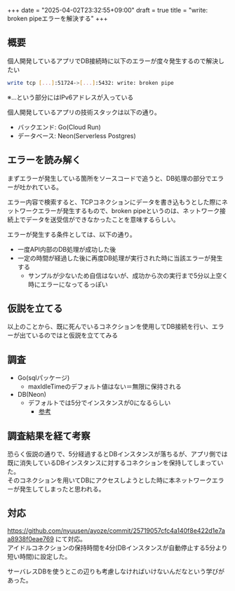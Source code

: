 +++
date = "2025-04-02T23:32:55+09:00"
draft = true
title = "write: broken pipeエラーを解決する"
+++


## 概要

個人開発しているアプリでDB接続時に以下のエラーが度々発生するので解決したい

```sh
write tcp [...]:51724->[...]:5432: write: broken pipe
```
※...という部分にはIPv6アドレスが入っている

個人開発しているアプリの技術スタックは以下の通り。
- バックエンド: Go(Cloud Run)
- データベース: Neon(Serverless Postgres)

## エラーを読み解く

まずエラーが発生している箇所をソースコードで追うと、DB処理の部分でエラーが吐かれている。

エラー内容で検索すると、TCPコネクションにデータを書き込もうとした際にネットワークエラーが発生するもので、broken pipeというのは、ネットワーク接続上でデータを送受信ができなかったことを意味するらしい。

エラーが発生する条件としては、以下の通り。
- 一度API内部のDB処理が成功した後
- 一定の時間が経過した後に再度DB処理が実行された時に当該エラーが発生する
  - サンプルが少ないため自信はないが、成功から次の実行まで5分以上空く時にエラーになってるっぽい

## 仮説を立てる

以上のことから、既に死んでいるコネクションを使用してDB接続を行い、エラーが出ているのではと仮説を立ててみる

## 調査

- Go(sqlパッケージ)
  - maxIdleTimeのデフォルト値はない＝無限に保持される
- DB(Neon)
  - デフォルトでは5分でインスタンスが0になるらしい
    - [参考](https://neon.tech/docs/connect/connection-latency#:~:text=By%20default%2C%20Neon%20scales%20a%20compute%20to%20zero%20after%205%20minutes%20of%20inactivity.)
  
## 調査結果を経て考察

恐らく仮説の通りで、5分経過するとDBインスタンスが落ちるが、アプリ側では既に消失しているDBインスタンスに対するコネクションを保持してしまっていた。  
そのコネクションを用いてDBにアクセスしようとした時に本ネットワークエラーが発生してしまったと思われる。

## 対応

https://github.com/nyuusen/ayoze/commit/25719057cfc4a140f8e422d1e7aa8938f0eae769 にて対応。  
アイドルコネクションの保持時間を4分(DBインスタンスが自動停止する5分より短い時間)に設定した。

サーバレスDBを使うとこの辺りも考慮しなければいけないんだなという学びがあった。

